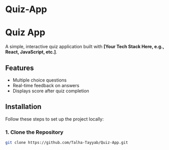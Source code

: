 # Quiz-App

# Quiz App

A simple, interactive quiz application built with **[Your Tech Stack Here, e.g., React, JavaScript, etc.]**.

## Features

- Multiple choice questions
- Real-time feedback on answers
- Displays score after quiz completion

## Installation

Follow these steps to set up the project locally:

### 1. Clone the Repository

```bash
git clone https://github.com/Talha-Tayyab/Quiz-App.git

